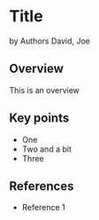 # Title

by Authors David, Joe 

## Overview

This is an overview

## Key points

* One
* Two and a bit
* Three

## References

* Reference 1



